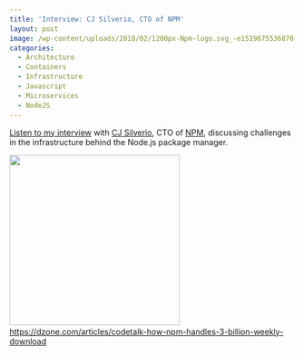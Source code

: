 ```yaml
---
title: 'Interview: CJ Silverio, CTO of NPM'
layout: post
image: /wp-content/uploads/2018/02/1200px-Npm-logo.svg_-e1519675536870.png
categories:
  - Architecture
  - Containers
  - Infrastructure
  - Javascript
  - Microservices
  - NodeJS
---
```

<a href="https://dzone.com/articles/codetalk-how-npm-handles-3-billion-weekly-download" rel="noopener" target="_blank">Listen to my interview</a> with <a href="https://twitter.com/ceejbot" target="_blank" rel="noopener">CJ Silverio</a>, CTO of <a href="https://www.npmjs.com/" target="_blank" rel="noopener">NPM</a>, discussing challenges in the infrastructure behind the Node.js package manager.
  
<a href="https://dzone.com/articles/codetalk-how-npm-handles-3-billion-weekly-download" rel="noopener" target="_blank">
  <img src="wp-content/uploads/2018/02/8199668-8124737-screen-shot-2018-02-09-at-103542-am-300x300.png" alt="" width="300" height="300" class="aligncenter size-medium wp-image-143" srcset="/wp-content/uploads/2018/02/8199668-8124737-screen-shot-2018-02-09-at-103542-am-300x300.png 300w, wp-content/uploads/2018/02/8199668-8124737-screen-shot-2018-02-09-at-103542-am-150x150.png 150w, /wp-content/uploads/2018/02/8199668-8124737-screen-shot-2018-02-09-at-103542-am.png 502w" sizes="(max-width: 300px) 100vw, 300px" />  
  https://dzone.com/articles/codetalk-how-npm-handles-3-billion-weekly-download
  </a>
